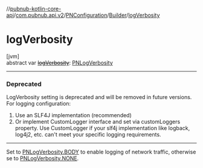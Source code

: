 //[pubnub-kotlin-core-api](../../../../index.md)/[com.pubnub.api.v2](../../index.md)/[PNConfiguration](../index.md)/[Builder](index.md)/[logVerbosity](log-verbosity.md)

# logVerbosity

[jvm]\
abstract var [~~logVerbosity~~](log-verbosity.md): [PNLogVerbosity](../../../../../../pubnub-kotlin/pubnub-kotlin-core-api/pubnub-kotlin-core-api/com.pubnub.api.enums/-p-n-log-verbosity/index.md)

---

### Deprecated

LogVerbosity setting is deprecated and will be removed in future versions. For logging configuration:
1. Use an SLF4J implementation (recommended)
2. Or implement CustomLogger interface and set via customLoggers property. Use CustomLogger if your slf4j implementation like logback, log4j2, etc. can't meet your specific logging requirements.

---

Set to [PNLogVerbosity.BODY](../../../../../../pubnub-kotlin/pubnub-kotlin-core-api/pubnub-kotlin-core-api/com.pubnub.api.enums/-p-n-log-verbosity/-b-o-d-y/index.md) to enable logging of network traffic, otherwise se to [PNLogVerbosity.NONE](../../../../../../pubnub-kotlin/pubnub-kotlin-core-api/pubnub-kotlin-core-api/com.pubnub.api.enums/-p-n-log-verbosity/-n-o-n-e/index.md).
